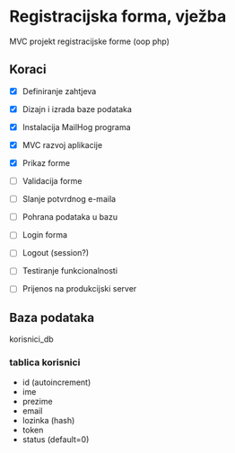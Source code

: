 # Registracijska forma, vježba

MVC projekt registracijske forme (oop php)

## Koraci

- [x] Definiranje zahtjeva
- [x] Dizajn i izrada baze podataka
- [x] Instalacija MailHog programa
- [x] MVC razvoj aplikacije
- [x] Prikaz forme
- [ ] Validacija forme
- [ ] Slanje potvrdnog e-maila
- [ ] Pohrana podataka u bazu
- [ ] Login forma
- [ ] Logout (session?)
- [ ] Testiranje funkcionalnosti
- [ ] Prijenos na produkcijski server


## Baza podataka
korisnici_db
### tablica korisnici
- id (autoincrement)
- ime
- prezime
- email
- lozinka (hash)
- token
- status (default=0)